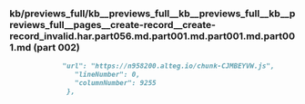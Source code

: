 ### kb/previews_full/kb__previews_full__kb__previews_full__kb__previews_full__pages__create-record__create-record_invalid.har.part056.md.part001.md.part001.md.part001.md (part 002)

```md
             "url": "https://n958200.alteg.io/chunk-CJMBEYVW.js",
                "lineNumber": 0,
                "columnNumber": 9255
              },
     
```

```
